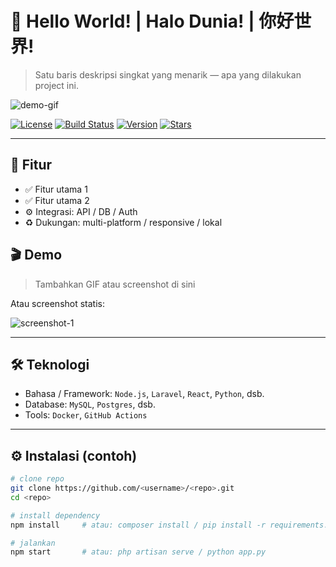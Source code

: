 # 🚀 Hello World!  |  Halo Dunia!  |  你好世界!
> Satu baris deskripsi singkat yang menarik — apa yang dilakukan project ini.

![demo-gif]([https://tenor.com/rSpl7eMk4yY.gif](https://media1.tenor.com/m/zlJUfpdLkrIAAAAC/neuvillette-genshin-impact.gif))

[![License](https://img.shields.io/badge/license-MIT-green.svg)](./LICENSE)
[![Build Status](https://img.shields.io/github/actions/workflow/status/<username>/<repo>/ci.yml?branch=main)](https://github.com/<username>/<repo>/actions)
[![Version](https://img.shields.io/badge/version-0.1.0-blue.svg)](https://github.com/<username>/<repo>/releases)
[![Stars](https://img.shields.io/github/stars/<username>/<repo>?style=social)](https://github.com/<username>/<repo>/stargazers)

---

## 🧩 Fitur
- ✅ Fitur utama 1
- ✅ Fitur utama 2
- ⚙️ Integrasi: API / DB / Auth
- ♻️ Dukungan: multi-platform / responsive / lokal


## 🎬 Demo
> Tambahkan GIF atau screenshot di sini



Atau screenshot statis:

![screenshot-1](https://raw.githubusercontent.com/<username>/<repo>/main/docs/screenshot-1.png)

---

## 🛠 Teknologi
- Bahasa / Framework: `Node.js`, `Laravel`, `React`, `Python`, dsb.
- Database: `MySQL`, `Postgres`, dsb.
- Tools: `Docker`, `GitHub Actions`

---

## ⚙️ Instalasi (contoh)
```bash
# clone repo
git clone https://github.com/<username>/<repo>.git
cd <repo>

# install dependency
npm install     # atau: composer install / pip install -r requirements.txt

# jalankan
npm start       # atau: php artisan serve / python app.py
